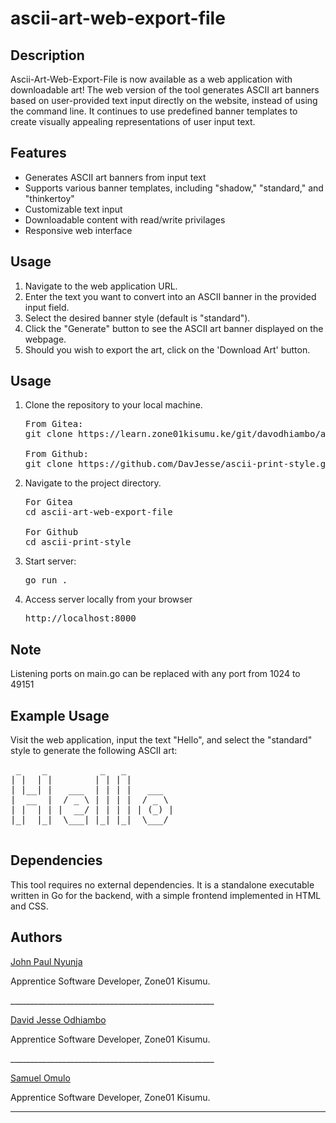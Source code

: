 <h1>ascii-art-web-export-file</h1>

<h2>Description</h2>
<p>Ascii-Art-Web-Export-File is now available as a web application with downloadable art! The web version of the tool generates ASCII art banners based on user-provided text input directly on the website, instead of using the command line. It continues to use predefined banner templates to create visually appealing representations of user input text.</p>

<h2>Features</h2>
<ul>
    <li>Generates ASCII art banners from input text</li>
    <li>Supports various banner templates, including "shadow," "standard," and "thinkertoy"</li>
    <li>Customizable text input</li>
    <li>Downloadable content with read/write privilages</li>
    <li>Responsive web interface</li>
</ul>

<h2>Usage</h2>
<ol>
    <li>Navigate to the web application URL.</li>
    <li>Enter the text you want to convert into an ASCII banner in the provided input field.</li>
    <li>Select the desired banner style (default is "standard").</li>
    <li>Click the "Generate" button to see the ASCII art banner displayed on the webpage.</li>
    <li>Should you wish to export the art, click on the 'Download Art' button.</li>
</ol>

<h2>Usage</h2>
<ol>
    <li>Clone the repository to your local machine.</li>
    <pre>From Gitea:<br>git clone https://learn.zone01kisumu.ke/git/davodhiambo/ascii-art-web-export-file.git<br><br>From Github:<br>git clone https://github.com/DavJesse/ascii-print-style.git</pre>
    <li>Navigate to the project directory.</li>
    <pre>For Gitea<br>cd ascii-art-web-export-file<br><br>For Github<br>cd ascii-print-style</pre>
    <li>Start server:</li>
    <pre>go run .</pre>
    <li>Access server locally from your browser</li>
    <pre>http://localhost:8000</pre></li>
</ol>

<h2>Note</h2>
<p>Listening ports on main.go can be replaced with any port from 1024 to 49151</p>

<h2>Example Usage</h2>
<p>Visit the web application, input the text "Hello", and select the "standard" style to generate the following ASCII art:</p>
<pre>
 _    _          _   _          
| |  | |        | | | |         
| |__| |   ___  | | | |   ___   
|  __  |  / _ \ | | | |  / _ \  
| |  | | |  __/ | | | | | (_) |
|_|  |_|  \___| |_| |_|  \___/  
                                
                                
</pre>

<h2>Dependencies</h2>
<p>This tool requires no external dependencies. It is a standalone executable written in Go for the backend, with a simple frontend implemented in HTML and CSS.</p>

<h2>Authors</h2>
<p><a href="https://learn.zone01kisumu.ke/git/johnotieno0">John Paul Nyunja</a></p>
<p>Apprentice Software Developer, Zone01 Kisumu.</p>
<p>___________________________________________________</p>
<p><a href="https://learn.zone01kisumu.ke/git/davodhiambo">David Jesse Odhiambo</a></p>
<p>Apprentice Software Developer, Zone01 Kisumu.</p>
<p>___________________________________________________</p>
<p><a href="https://learn.zone01kisumu.ke/git/somulo">Samuel Omulo</a></p>
<p>Apprentice Software Developer, Zone01 Kisumu.</p>


---